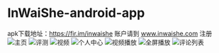 # InWaiShe-android-app

apk下载地址：https://fir.im/inwaishe
账户请到 www.inwaishe.com 注册
![主页](https://github.com/Wj1028819896/InWaiShe-android-app/blob/master/screenshots/Screenshot_01.png)
![评测](https://github.com/Wj1028819896/InWaiShe-android-app/blob/master/screenshots/Screenshot_02.png)
![视频](https://github.com/Wj1028819896/InWaiShe-android-app/blob/master/screenshots/Screenshot_03.png)
![个人中心](https://github.com/Wj1028819896/InWaiShe-android-app/blob/master/screenshots/Screenshot_04.png)
![视频播放](https://github.com/Wj1028819896/InWaiShe-android-app/blob/master/screenshots/Screenshot_05.png)
![全屏播放](https://github.com/Wj1028819896/InWaiShe-android-app/blob/master/screenshots/Screenshot_06.png)
![评论列表](https://github.com/Wj1028819896/InWaiShe-android-app/blob/master/screenshots/Screenshot_07.png)
